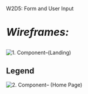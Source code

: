 W2D5: Form and User Input

# *Wireframes:*

## 
![1. Component–(Landing)](https://github.com/daler-bobojanov/pawtastic_form/blob/master/wireframe/Web%201920%20%E2%80%93%201.png)

## Legend
![2. Component– (Home Page)](https://github.com/daler-bobojanov/pawtastic_form/blob/master/wireframe/Web%201920%20%E2%80%93%202.png)


